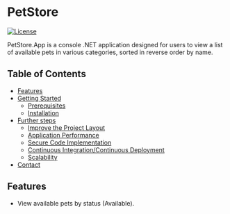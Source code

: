 # PetStore

[![License](https://img.shields.io/badge/license-MIT-blue.svg)](LICENSE)

PetStore.App is a console .NET application designed for users to view a list of available pets in various categories, sorted in reverse order by name.

## Table of Contents
- [Features](#features)
- [Getting Started](#getting-started)
  - [Prerequisites](#prerequisites)
  - [Installation](#installation)
- [Further steps](#further-steps)
  - [Improve the Project Layout](#improve-the-project-layout)
  - [Application Performance](#application-performance)
  - [Secure Code Implementation](#secure-code-implementation)
  - [Continuous Integration/Continuous Deployment](#continuous-integration-continuous-deployment)
  - [Scalability](#scalability)
- [Contact](#contact)

## Features
- View available pets by status (Available).
